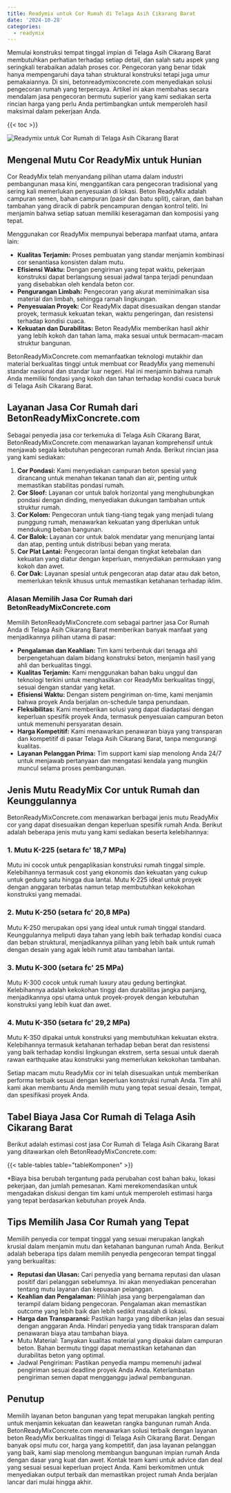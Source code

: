 ```yaml
---
title: Readymix untuk Cor Rumah di Telaga Asih Cikarang Barat
date: '2024-10-28'
categories:
  - readymix
---
```


Memulai konstruksi tempat tinggal impian di Telaga Asih Cikarang Barat membutuhkan perhatian terhadap setiap detail, dan salah satu aspek yang seringkali terabaikan adalah proses cor. Pengecoran yang benar tidak hanya mempengaruhi daya tahan struktural konstruksi tetapi juga umur pemakaiannya. Di sini, betonreadymixconcrete.com menyediakan solusi pengecoran rumah yang terpercaya. Artikel ini akan membahas secara mendalam jasa pengecoran bermutu superior yang kami sediakan serta rincian harga yang perlu Anda pertimbangkan untuk memperoleh hasil maksimal dalam pekerjaan Anda.

{{< toc >}}

![Readymix untuk Cor Rumah di Telaga Asih Cikarang Barat](https://betoncor8.github.io/cor/harga-beton-readymix-concrete%20(38).png)

## Mengenal Mutu Cor ReadyMix untuk Hunian

Cor ReadyMix telah menyandang pilihan utama dalam industri pembangunan masa kini, menggantikan cara pengecoran tradisional yang sering kali memerlukan penyesuaian di lokasi. Beton ReadyMix adalah campuran semen, bahan campuran (pasir dan batu split), cairan, dan bahan tambahan yang diracik di pabrik pencampuran dengan kontrol teliti. Ini menjamin bahwa setiap satuan memiliki keseragaman dan komposisi yang tepat.

Menggunakan cor ReadyMix mempunyai beberapa manfaat utama, antara lain:

- **Kualitas Terjamin:** Proses pembuatan yang standar menjamin kombinasi cor senantiasa konsisten dalam mutu.
- **Efisiensi Waktu:** Dengan pengiriman yang tepat waktu, pekerjaan konstruksi dapat berlangsung sesuai jadwal tanpa terjadi penundaan yang disebabkan oleh kendala beton cor.
- **Pengurangan Limbah:** Pengecoran yang akurat meminimalkan sisa material dan limbah, sehingga ramah lingkungan.
- **Penyesuaian Proyek:** Cor ReadyMix dapat disesuaikan dengan standar proyek, termasuk kekuatan tekan, waktu pengeringan, dan resistensi terhadap kondisi cuaca.
- **Kekuatan dan Durabilitas:** Beton ReadyMix memberikan hasil akhir yang lebih kokoh dan tahan lama, maka sesuai untuk bermacam-macam struktur bangunan.

BetonReadyMixConcrete.com memanfaatkan teknologi mutakhir dan material berkualitas tinggi untuk membuat cor ReadyMix yang memenuhi standar nasional dan standar luar negeri. Hal ini menjamin bahwa rumah Anda memiliki fondasi yang kokoh dan tahan terhadap kondisi cuaca buruk di Telaga Asih Cikarang Barat.

## Layanan Jasa Cor Rumah dari BetonReadyMixConcrete.com

Sebagai penyedia jasa cor terkemuka di Telaga Asih Cikarang Barat, BetonReadyMixConcrete.com menawarkan layanan komprehensif untuk menjawab segala kebutuhan pengecoran rumah Anda. Berikut rincian jasa yang kami sediakan:

1. **Cor Pondasi:** Kami menyediakan campuran beton spesial yang dirancang untuk menahan tekanan tanah dan air, penting untuk memastikan stabilitas pondasi rumah.
2. **Cor Sloof:** Layanan cor untuk balok horizontal yang menghubungkan pondasi dengan dinding, menyediakan dukungan tambahan untuk struktur rumah.
3. **Cor Kolom:** Pengecoran untuk tiang-tiang tegak yang menjadi tulang punggung rumah, menawarkan kekuatan yang diperlukan untuk mendukung beban bangunan.
4. **Cor Balok:** Layanan cor untuk balok mendatar yang menunjang lantai dan atap, penting untuk distribusi beban yang merata.
5. **Cor Plat Lantai:** Pengecoran lantai dengan tingkat ketebalan dan kekuatan yang diatur dengan keperluan, menyediakan permukaan yang kokoh dan awet.
6. **Cor Dak:** Layanan spesial untuk pengecoran atap datar atau dak beton, memerlukan teknik khusus untuk memastikan ketahanan terhadap iklim.

### Alasan Memilih Jasa Cor Rumah dari BetonReadyMixConcrete.com

Memilih BetonReadyMixConcrete.com sebagai partner jasa Cor Rumah Anda di Telaga Asih Cikarang Barat memberikan banyak manfaat yang menjadikannya pilihan utama di pasar:

- **Pengalaman dan Keahlian:** Tim kami terbentuk dari tenaga ahli berpengetahuan dalam bidang konstruksi beton, menjamin hasil yang ahli dan berkualitas tinggi.
- **Kualitas Terjamin:** Kami menggunakan bahan baku unggul dan teknologi terkini untuk menghasilkan cor ReadyMix berkualitas tinggi, sesuai dengan standar yang ketat.
- **Efisiensi Waktu:** Dengan sistem pengiriman on-time, kami menjamin bahwa proyek Anda berjalan on-schedule tanpa penundaan.
- **Fleksibilitas:** Kami memberikan solusi yang dapat diadaptasi dengan keperluan spesifik proyek Anda, termasuk penyesuaian campuran beton untuk memenuhi persyaratan desain.
- **Harga Kompetitif:** Kami menawarkan penawaran biaya yang transparan dan kompetitif di pasar Telaga Asih Cikarang Barat, tanpa mengurangi kualitas.
- **Layanan Pelanggan Prima:** Tim support kami siap menolong Anda 24/7 untuk menjawab pertanyaan dan mengatasi kendala yang mungkin muncul selama proses pembangunan.

## Jenis Mutu ReadyMix Cor untuk Rumah dan Keunggulannya

BetonReadyMixConcrete.com menawarkan berbagai jenis mutu ReadyMix cor yang dapat disesuaikan dengan keperluan spesifik rumah Anda. Berikut adalah beberapa jenis mutu yang kami sediakan beserta kelebihannya:

### 1\. Mutu K-225 (setara fc' 18,7 MPa)

Mutu ini cocok untuk pengaplikasian konstruksi rumah tinggal simple. Kelebihannya termasuk cost yang ekonomis dan kekuatan yang cukup untuk gedung satu hingga dua lantai. Mutu K-225 ideal untuk proyek dengan anggaran terbatas namun tetap membutuhkan kekokohan konstruksi yang memadai.

### 2\. Mutu K-250 (setara fc' 20,8 MPa)

Mutu K-250 merupakan opsi yang ideal untuk rumah tinggal standard. Keunggulannya meliputi daya tahan yang lebih baik terhadap kondisi cuaca dan beban struktural, menjadikannya pilihan yang lebih baik untuk rumah dengan desain yang agak lebih rumit atau tambahan lantai.

### 3\. Mutu K-300 (setara fc' 25 MPa)

Mutu K-300 cocok untuk rumah luxury atau gedung bertingkat. Kelebihannya adalah kekokohan tinggi dan durabilitas jangka panjang, menjadikannya opsi utama untuk proyek-proyek dengan kebutuhan konstruksi yang lebih kuat dan awet.

### 4\. Mutu K-350 (setara fc' 29,2 MPa)

Mutu K-350 dipakai untuk konstruksi yang membutuhkan kekuatan ekstra. Kelebihannya termasuk ketahanan terhadap beban berat dan resistensi yang baik terhadap kondisi lingkungan ekstrem, serta sesuai untuk daerah rawan earthquake atau konstruksi yang memerlukan kekokohan tambahan.

Setiap macam mutu ReadyMix cor ini telah disesuaikan untuk memberikan performa terbaik sesuai dengan keperluan konstruksi rumah Anda. Tim ahli kami akan membantu Anda memilih mutu yang tepat sesuai desain, tempat, dan spesifikasi proyek Anda.

## Tabel Biaya Jasa Cor Rumah di Telaga Asih Cikarang Barat

Berikut adalah estimasi cost jasa Cor Rumah di Telaga Asih Cikarang Barat yang ditawarkan oleh BetonReadyMixConcrete.com:

{{< table-tables table="tableKomponen" >}}

\*Biaya bisa berubah tergantung pada perubahan cost bahan baku, lokasi pekerjaan, dan jumlah pemesanan. Kami merekomendasikan untuk mengadakan diskusi dengan tim kami untuk memperoleh estimasi harga yang tepat berdasarkan kebutuhan proyek Anda.

## Tips Memilih Jasa Cor Rumah yang Tepat

Memilih penyedia cor tempat tinggal yang sesuai merupakan langkah krusial dalam menjamin mutu dan ketahanan bangunan rumah Anda. Berikut adalah beberapa tips dalam memilih penyedia pengecoran tempat tinggal yang berkualitas:

- **Reputasi dan Ulasan:** Cari penyedia yang bernama reputasi dan ulasan positif dari pelanggan sebelumnya. Ini akan menyediakan pencerahan tentang mutu layanan dan kepuasan pelanggan.
- **Keahlian dan Pengalaman:** Pilihlah jasa yang berpengalaman dan terampil dalam bidang pengecoran. Pengalaman akan memastikan outcome yang lebih baik dan lebih sedikit masalah di lokasi.
- **Harga dan Transparansi:** Pastikan harga yang diberikan jelas dan sesuai dengan anggaran Anda. Hindari penyedia yang tidak transparan dalam penawaran biaya atau tambahan biaya.
- Mutu Material: Tanyakan kualitas material yang dipakai dalam campuran beton. Bahan bermutu tinggi dapat memastikan ketahanan dan durabilitas beton yang optimal.
- Jadwal Pengiriman: Pastikan penyedia mampu memenuhi jadwal pengiriman sesuai deadline proyek Anda Anda. Keterlambatan pengiriman semen dapat mengganggu jadwal pembangunan.

## Penutup

Memilih layanan beton bangunan yang tepat merupakan langkah penting untuk menjamin kekuatan dan keawetan rangka bangunan rumah Anda. BetonReadyMixConcrete.com menawarkan solusi terbaik dengan layanan beton ReadyMix berkualitas tinggi di Telaga Asih Cikarang Barat. Dengan banyak opsi mutu cor, harga yang kompetitif, dan jasa layanan pelanggan yang baik, kami siap menolong membangun bangunan impian rumah Anda dengan dasar yang kuat dan awet. Kontak team kami untuk advice dan deal yang sesuai sesuai keperluan project Anda. Kami berkomitmen untuk menyediakan output terbaik dan memastikan project rumah Anda berjalan lancar dari mulai hingga akhir.
